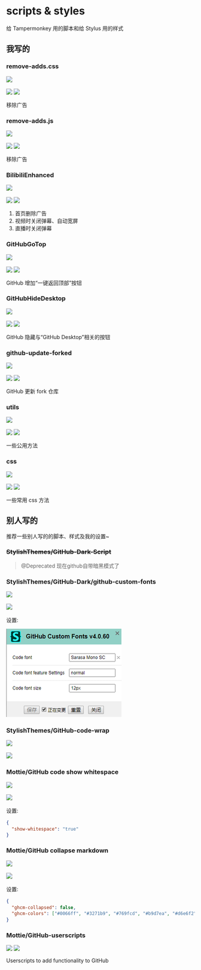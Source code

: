 # scripts & styles

给 Tampermonkey 用的脚本和给 Stylus 用的样式

## 我写的

### remove-adds.css

![](https://img.shields.io/badge/type-style-informational)

[![](https://img.shields.io/badge/Install-File-success.svg)](./css/remove-adds.user.css) [![](https://img.shields.io/badge/Install-Stylish-success.svg)](https://userstyles.org/styles/178935/remove-adds)

移除广告

### remove-adds.js

![](https://img.shields.io/badge/type-script-informational)

[![](https://img.shields.io/badge/Install-File-success.svg)](./scripts/remove-adds.user.js) [![](https://img.shields.io/badge/Install-GreasyFork-success.svg)](https://greasyfork.org/zh-CN/scripts/393030-removeadds)

移除广告

### BilibiliEnhanced

![](https://img.shields.io/badge/type-script-informational)

[![](https://img.shields.io/badge/Install-File-success.svg)](./scripts/bilibili-enhanced.user.js) [![](https://img.shields.io/badge/Install-GreasyFork-success.svg)](https://greasyfork.org/zh-CN/scripts/380783-bilibilienhanced)

1. 首页删除广告
2. 视频时关闭弹幕、自动宽屏
3. 直播时关闭弹幕

### GitHubGoTop

![](https://img.shields.io/badge/type-script-informational)

[![](https://img.shields.io/badge/Install-File-success.svg)](./scripts/.user.js) [![](https://img.shields.io/badge/Install-GreasyFork-success.svg)](https://greasyfork.org/zh-CN/scripts/392584-githubgotop)

GitHub 增加“一键返回顶部”按钮

### GitHubHideDesktop

![](https://img.shields.io/badge/type-script-informational)

[![](https://img.shields.io/badge/Install-File-success.svg)](./scripts/github-hide-desktop.user.js) [![](https://img.shields.io/badge/Install-GreasyFork-success.svg)](https://greasyfork.org/zh-CN/scripts/392623-githubhidedesktop)

GitHub 隐藏与“GitHub Desktop”相关的按钮

### github-update-forked

![](https://img.shields.io/badge/type-script-informational)

[![](https://img.shields.io/badge/Install-File-success.svg)](./scripts/github-update-forked.user.js) [![](https://img.shields.io/badge/Install-GreasyFork-success.svg)](https://greasyfork.org/zh-CN/scripts/393205-github-update-forked)

GitHub 更新 fork 仓库

### utils

![](https://img.shields.io/badge/type-library-informational)

[![](https://img.shields.io/badge/Install-File-success.svg)](./libraries/utils.user.js) [![](https://img.shields.io/badge/Install-GreasyFork-success.svg)](https://greasyfork.org/zh-CN/scripts/393085-commonsutil)

一些公用方法

### css

![](https://img.shields.io/badge/type-library-informational)

[![](https://img.shields.io/badge/Install-File-success.svg)](./libraries/css.user.js) [![](https://img.shields.io/badge/Install-GreasyFork-success.svg)](https://greasyfork.org/zh-CN/scripts/393202-cssutil)

一些常用 css 方法

## 别人写的

推荐一些别人写的的脚本、样式及我的设置~

### ~~StylishThemes/GitHub-Dark-Script~~

> @Deprecated
> 现在github自带暗黑模式了

<!--
![](https://img.shields.io/badge/type-script-informational)

[![](https://img.shields.io/badge/Install-GreasyFork-success.svg)](https://greasyfork.org/zh-CN/scripts/15562-github-dark-script)

设置:

![settings](./resources/GitHub-Dark-Script_Settings.png)

### StylishThemes/GitHub-Dark

![](https://img.shields.io/badge/type-style-informational)

[![](https://img.shields.io/badge/Install-File-success.svg)](https://raw.githubusercontent.com/StylishThemes/GitHub-Dark/master/github-dark.user.css)

设置:

![settings](./resources/GitHub-Dark_Settings.png)
-->

### StylishThemes/GitHub-Dark/github-custom-fonts

![](https://img.shields.io/badge/type-style-informational)

[![](https://img.shields.io/badge/Install-File-success.svg)](https://raw.githubusercontent.com/StylishThemes/GitHub-Dark/master/github-custom-fonts.user.css)

设置:

![settings](./resources/github-custom-fonts-_Settings.png)

### StylishThemes/GitHub-code-wrap

![](https://img.shields.io/badge/type-style-informational)

[![](https://img.shields.io/badge/Install-File-success.svg)](https://raw.githubusercontent.com/StylishThemes/GitHub-code-wrap/master/github-code-wrap.user.css)

### Mottie/GitHub code show whitespace

![](https://img.shields.io/badge/type-script-informational)

[![](https://img.shields.io/badge/Install-GreasyFork-success.svg)](https://greasyfork.org/en/scripts/28454-github-code-show-whitespace)

设置:

```json
{
  "show-whitespace": "true"
}
```

### Mottie/GitHub collapse markdown

![](https://img.shields.io/badge/type-script-informational)

[![](https://img.shields.io/badge/Install-GreasyFork-success.svg)](https://greasyfork.org/en/scripts/20974-github-collapse-markdown)

设置:

```json
{
  "ghcm-collapsed": false,
  "ghcm-colors": ["#0066ff", "#3271b9", "#769fcd", "#b9d7ea", "#d6e6f2", "#f7fbfc"]
}
```

### Mottie/GitHub-userscripts

[![](https://img.shields.io/badge/Install-GitHub-success.svg)](https://github.com/Mottie/GitHub-userscripts) [![](https://img.shields.io/badge/Install-GreasyFork-success.svg)](https://greasyfork.org/en/users/24847-mottie?site=github.com&sort=total_installs)

Userscripts to add functionality to GitHub
